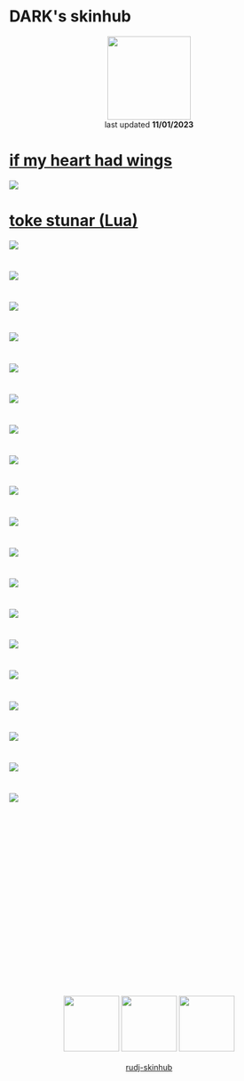 # DARK's skinhub
<p align="center">
<a href="https://osu.ppy.sh/users/5240155">
  <img src="https://a.ppy.sh/5240155"  
       width="150"
       height="150"></a>
<br>
last updated <b>11/01/2023</b>
</p>

# [if my heart had wings]()
[![](https://i.imgur.com/8nlceaX.png)]()

# [toke stunar (Lua)]()
[![](https://i.imgur.com/bOilDwJ.png)]()

# []()
[![](https://i.imgur.com/ARFxpZD.png)]()

# []()
[![](https://i.imgur.com/zXe9Za2.png)]()

# []()
[![](https://i.imgur.com/rX8Q4Ld.png)]()

# []()
[![](https://i.imgur.com/m5qZuke.png)]()

# []()
[![](https://i.imgur.com/ny3dOwg.png)]()

# []()
[![](https://i.imgur.com/3SjxXZh.png)]()

# []()
[![](https://i.imgur.com/VuYnzF8.png)]()

# []()
[![](https://i.imgur.com/AS0hNxC.png)]()

# []()
[![](https://i.imgur.com/1eYxURh.png)]()

# []()
[![](https://i.imgur.com/5eYnpx1.png)]()

# []()
[![](https://i.imgur.com/i8p7yQs.png)]()

# []()
[![](https://i.imgur.com/hx3KmH6.png)]()

# []()
[![](https://i.imgur.com/RCoDiGh.png)]()

# []()
[![](https://i.imgur.com/J7qPYCz.png)]()

# []()
[![](https://i.imgur.com/vgDrllN.png)]()

# []()
[![](https://i.imgur.com/qO20WhO.png)]()

# []()
[![](https://i.imgur.com/LUv0xa7.png)]()

# []()
[![](https://i.imgur.com/ZFmETSM.png)]()

# []()
[![]()]()

# []()
[![]()]()

# []()
[![]()]()

# []()
[![]()]()

# []()
[![]()]()

# []()
[![]()]()

# []()
[![]()]()

#
<p align="center">
  <br></br>
  <a href="https://www.twitch.tv/mahmood789">
  <img src="https://i.imgur.com/HM030lk.png" 
       width="100" 
       height="100"></a>
  <a href="https://www.youtube.com/channel/UCygux1fzHoMSLVFVfgE_3sw">
  <img src="https://i.imgur.com/YWbDUUy.png"  
       width="100" 
       height="100"></a>
  <a href="https://twitter.com/InnyNips">
  <img src="https://i.imgur.com/PUQ5uWf.png" 
       width="100" 
       height="100"></a>
  <br></br>
  <a href="README.md">rudj-skinhub</a>
 </p>
